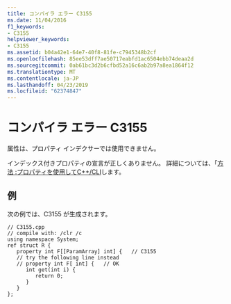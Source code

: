 ```yaml
---
title: コンパイラ エラー C3155
ms.date: 11/04/2016
f1_keywords:
- C3155
helpviewer_keywords:
- C3155
ms.assetid: b04a42e1-64e7-40f8-81fe-c7945348b2cf
ms.openlocfilehash: 85ee53dff7ae50717eabfd1ac6504ebb74deaa2d
ms.sourcegitcommit: 0ab61bc3d2b6cfbd52a16c6ab2b97a8ea1864f12
ms.translationtype: MT
ms.contentlocale: ja-JP
ms.lasthandoff: 04/23/2019
ms.locfileid: "62374847"
---
```

# <a name="compiler-error-c3155"></a>コンパイラ エラー C3155

属性は、プロパティ インデクサーでは使用できません。

インデックス付きプロパティの宣言が正しくありません。 詳細については、「[方法 :プロパティを使用してC++/CLI](../../dotnet/how-to-use-properties-in-cpp-cli.md)します。

## <a name="example"></a>例

次の例では、C3155 が生成されます。

```
// C3155.cpp
// compile with: /clr /c
using namespace System;
ref struct R {
   property int F[[ParamArray] int] {   // C3155
   // try the following line instead
   // property int F[ int] {   // OK
      int get(int i) {
         return 0;
      }
   }
};
```